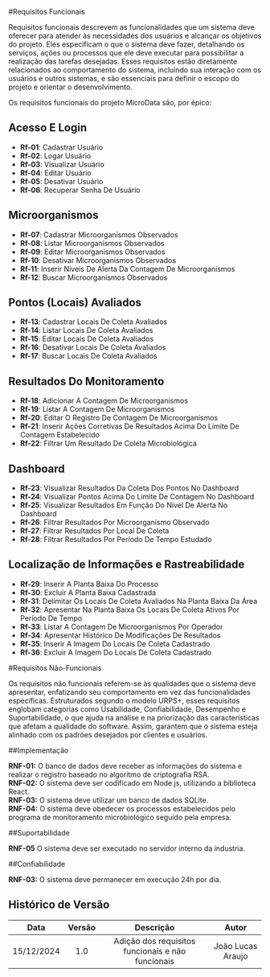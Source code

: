 #Requisitos Funcionais

Requisitos funcionais descrevem as funcionalidades que um sistema deve oferecer para atender às necessidades dos usuários e alcançar os objetivos do projeto. Eles especificam o que o sistema deve fazer, detalhando os serviços, ações ou processos que ele deve executar para possibilitar a realização das tarefas desejadas. Esses requisitos estão diretamente relacionados ao comportamento do sistema, incluindo sua interação com os usuários e outros sistemas, e são essenciais para definir o escopo do projeto e orientar o desenvolvimento.

Os requisitos funcionais do projeto MicroData são, por épico:
## Acesso E Login
- **Rf-01**: Cadastrar Usuário  
- **Rf-02**: Logar Usuário  
- **Rf-03**: Visualizar Usuário  
- **Rf-04**: Editar Usuário  
- **Rf-05**: Desativar Usuário  
- **Rf-06**: Recuperar Senha De Usuário  

## Microorganismos
- **Rf-07**: Cadastrar Microorganismos Observados  
- **Rf-08**: Listar Microorganismos Observados  
- **Rf-09**: Editar Microorganismos Observados  
- **Rf-10**: Desativar Microorganismos Observados  
- **Rf-11**: Inserir Níveis De Alerta Da Contagem De Microorganismos  
- **Rf-12**: Buscar Microorganismos Observados  

## Pontos (Locais) Avaliados
- **Rf-13**: Cadastrar Locais De Coleta Avaliados  
- **Rf-14**: Listar Locais De Coleta Avaliados  
- **Rf-15**: Editar Locais De Coleta Avaliados  
- **Rf-16**: Desativar Locais De Coleta Avaliados  
- **Rf-17**: Buscar Locais De Coleta Avaliados  

## Resultados Do Monitoramento
- **Rf-18**: Adicionar A Contagem De Microorganismos  
- **Rf-19**: Listar A Contagem De Microorganismos  
- **Rf-20**: Editar O Registro De Contagem De Microorganismos  
- **Rf-21**: Inserir Ações Corretivas De Resultados Acima Do Limite De Contagem Estabelecido  
- **Rf-22**: Filtrar Um Resultado De Coleta Microbiológica  

## Dashboard
- **Rf-23**: Visualizar Resultados Da Coleta Dos Pontos No Dashboard  
- **Rf-24**: Visualizar Pontos Acima Do Limite De Contagem No Dashboard  
- **Rf-25**: Visualizar Resultados Em Função Do Nível De Alerta No Dashboard  
- **Rf-26**: Filtrar Resultados Por Microorganismo Observado  
- **Rf-27**: Filtrar Resultados Por Local De Coleta  
- **Rf-28**: Filtrar Resultados Por Período De Tempo Estudado  

## Localização de Informações e Rastreabilidade
- **Rf-29**: Inserir A Planta Baixa Do Processo  
- **Rf-30**: Excluir A Planta Baixa Cadastrada  
- **Rf-31**: Delimitar Os Locais De Coleta Avaliados Na Planta Baixa Da Área  
- **Rf-32**: Apresentar Na Planta Baixa Os Locais De Coleta Ativos Por Período De Tempo  
- **Rf-33**: Listar A Contagem De Microorganismos Por Operador  
- **Rf-34**: Apresentar Histórico De Modificações De Resultados  
- **Rf-35**: Inserir A Imagem Do Locais De Coleta Cadastrado  
- **Rf-36**: Excluir A Imagem Do Locais De Coleta Cadastrado   

#Requisitos Não-Funcionais

Os requisitos não funcionais referem-se às qualidades que o sistema deve apresentar, enfatizando seu comportamento em vez das funcionalidades específicas. Estruturados segundo o modelo URPS+, esses requisitos englobam categorias como Usabilidade, Confiabilidade, Desempenho e Suportabilidade, o que ajuda na análise e na priorização das características que afetam a qualidade do software. Assim, garantem que o sistema esteja alinhado com os padrões desejados por clientes e usuários.

##Implementação

**RNF-01:** O banco de dados deve receber as informações do sistema e realizar o registro baseado no algoritmo de criptografia RSA.  
**RNF-02:** O sistema deve ser codificado em Node.js, utilizando a biblioteca React.  
**RNF-03:** O sistema deve utilizar um banco de dados SQLite.  
**RNF-04:** O sistema deve obedecer os processos estabelecidos pelo programa de monitoramento microbiológico seguido pela empresa.  

##Suportabilidade

**RNF-05** O sistema deve ser executado no servidor interno da industria.  

##Confiabilidade

**RNF-03:** O sistema deve permanecer em execução 24h por dia.

##  Histórico de Versão

| **Data** | **Versão** | **Descrição** | **Autor** |
| :------: | :--------: | :----------:  | :-------: |
| 15/12/2024| 1.0| Adição dos requisitos funcionais e não funcionais | João Lucas Araujo |

